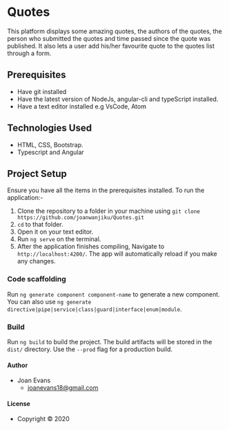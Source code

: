 # Quotes

This platform displays some amazing quotes, the authors of the quotes, the person who submitted the quotes and time passed since the quote was published.
It also lets a user add his/her favourite quote to the quotes list through a form.

## Prerequisites
- Have git installed
- Have the latest version of NodeJs, angular-cli and typeScript installed.
- Have a text editor installed e.g VsCode, Atom

## Technologies Used
- HTML, CSS, Bootstrap.
- Typescript and Angular

## Project Setup
Ensure you have all the items in the prerequisites installed. To run the application:-
1. Clone the repository to a folder in your machine using `git clone https://github.com/joanwanjiku/Quotes.git`
2. `cd` to that folder.
3. Open it on your text editor.
4. Run `ng serve` on the terminal.
5. After the application finishes compiling, Navigate to `http://localhost:4200/`. The app will automatically reload if you make any changes.

### Code scaffolding

Run `ng generate component component-name` to generate a new component. You can also use `ng generate directive|pipe|service|class|guard|interface|enum|module`.

### Build

Run `ng build` to build the project. The build artifacts will be stored in the `dist/` directory. Use the `--prod` flag for a production build.

#### Author
- Joan Evans
    - joanevans18@gmail.com

#### License
- Copyright &copy; 2020



